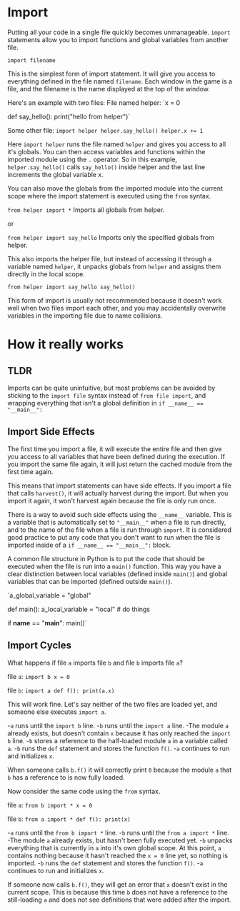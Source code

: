 # Import
Putting all your code in a single file quickly becomes unmanageable. 
`import` statements allow you to import functions and global variables from another file.

`import filename`

This is the simplest form of import statement. It will give you access to everything defined in the file named `filename`. Each window in the game is a file, and the filename is the name displayed at the top of the window.

Here's an example with two files:
File named helper:
`x = 0

def say_hello():
    print("hello from helper")`

Some other file:
`import helper
helper.say_hello()
helper.x += 1`

Here `import helper` runs the file named `helper` and gives you access to all it's globals.
You can then access variables and functions within the imported module using the `.` operator.
So in this example, `helper.say_hello()` calls `say_hello()` inside helper and the last line increments the global variable x.

You can also move the globals from the imported module into the current scope where the import statement is executed using the `from` syntax.

`from helper import *`
Imports all globals from helper.

or

`from helper import say_hello`
Imports only the specified globals from helper.

This also imports the helper file, but instead of accessing it through a variable named `helper`, it unpacks globals from `helper` and assigns them directly in the local scope.

`from helper import say_hello
say_hello()`

This form of import is usually not recommended because it doesn't work well when two files import each other, and you may accidentally overwrite variables in the importing file due to name collisions.

# How it really works

## TLDR
Imports can be quite unintuitive, but most problems can be avoided by sticking to the `import file` syntax instead of `from file import`, and wrapping everything that isn't a global definition in
`if __name__ == "__main__":`

## Import Side Effects
The first time you import a file, it will execute the entire file and then give you access to all variables that have been defined during the execution.
If you import the same file again, it will just return the cached module from the first time again.

This means that import statements can have side effects. If you import a file that calls `harvest()`, it will actually harvest during the import. But when you import it again, it won't harvest again because the file is only run once.

There is a way to avoid such side effects using the `__name__` variable. This is a variable that is automatically set to `"__main__"` when a file is run directly, and to the name of the file when a file is run through `import`.
It is considered good practice to put any code that you don't want to run when the file is imported inside of a `if __name__ == "__main__":` block.

A common file structure in Python is to put the code that should be executed when the file is run into a `main()` function. This way you have a clear distinction between local variables (defined inside `main()`) and global variables that can be imported (defined outside `main()`).

`a_global_variable = "global"

def main():
    a_local_variable = "local"
    # do things

if __name__ == "__main__":
    main()`

## Import Cycles
What happens if file `a` imports file `b` and file `b` imports file `a`?

file `a`:
`import b
x = 0`

file `b`:
`import a
def f():
    print(a.x)`

This will work fine. Let's say neither of the two files are loaded yet, and someone else executes `import a`.

-`a` runs until the `import b` line.
-`b` runs until the `import a` line.
-The module `a` already exists, but doesn't contain `x` because it has only reached the `import b` line.
-`b` stores a reference to the half-loaded module `a` in a variable called `a`.
-`b` runs the `def` statement and stores the function `f()`.
-`a` continues to run and initializes `x`.

When someone calls `b.f()` it will correctly print `0` because the module `a` that `b` has a reference to is now fully loaded.

Now consider the same code using the `from` syntax.

file `a`:
`from b import *
x = 0`

file `b`:
`from a import *
def f():
    print(x)`

-`a` runs until the `from b import *` line.
-`b` runs until the `from a import *` line.
-The module `a` already exists, but hasn't been fully executed yet.
-`b` unpacks everything that is currently in `a` into it's own global scope. At this point, `a` contains nothing because it hasn't reached the `x = 0` line yet, so nothing is imported.
-`b` runs the `def` statement and stores the function `f()`.
-`a` continues to run and initializes `x`.

If someone now calls `b.f()`, they will get an error that `x` doesn't exist in the current scope. This is because this time `b` does not have a reference to the still-loading `a` and does not see definitions that were added after the import.